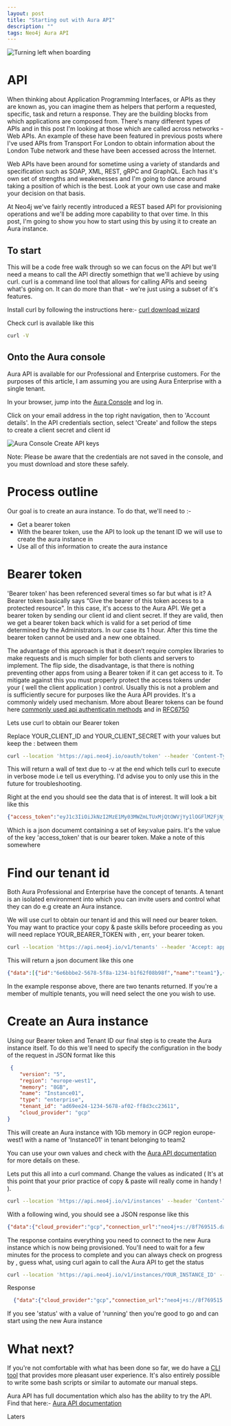 ```yaml
---
layout: post
title: "Starting out with Aura API"
description: ""
tags: Neo4j Aura API
---
```


![Turning left when boarding](/img/plane_window.png)

# API 
When thinking about Application Programming Interfaces, or APIs as they are known as, you can imagine them as helpers that perform a requested, specific,  task and return a response.  They are the building blocks from which applications are composed from.  There's many different types of APIs and in this post I'm looking at those which are called across networks - Web APIs.  An example of these have been featured in previous posts where I've used APIs from Transport For London to obtain information about the London Tube network and these have been accessed across the Internet.

Web APIs have been around for sometime using a variety of standards and specification such as SOAP, XML, REST, gRPC and GraphQL.  Each has it's own set of strengths and weakenesses and I'm going to dance around taking a position of which is the best.  Look at your own use case and make your decision on that basis. 

At Neo4j we've fairly recently introduced a REST based API for provisioning operations and we'll be adding more capability to that over time. In this post, I'm going to show you how to start using this by using it to create an Aura instance. 



## To start
This will be a code free walk through so we can focus on the API but we'll need a means to call the API directly somethign that we'll achieve by using curl.  curl is a command line tool that allows for calling APIs and seeing what's going on.  It can do more than that - we're just using a subset of it's features.

Install curl by following the instructions here:- [curl download wizard](https://curl.se/dlwiz/)


Check curl is available like this

```Bash
curl -V
```


## Onto the Aura console
Aura API is available for our Professional and Enterprise customers.  For the purposes of this article, I am assuming you are using Aura Enterprise with a single tenant.

In your browser, jump into the [Aura Console](https://console.neo4j.io/) and log in.

Click on your email address in the top right navigation, then to 'Account details'. In the API credentials section, select 'Create' and follow the steps to create a client secret and client id


![Aura Console Create API keys](/img/aura/AuraCreateAPI.png)

Note: Please be aware that the credentials are not saved in the console, and you must download and store these safely.


# Process outline
Our goal is to create an aura instance.  To do that, we'll need to :-


- Get a bearer token
- With the bearer token, use the API to look up the tenant ID we will use to create the aura instance in
- Use all of this information to create the aura instance



# Bearer token
'Bearer token' has been referenced several times so far but what is it?  A Bearer token basically says “Give the bearer of this token access to a protected resource".  In this case, it's access to the Aura API. We get a bearer token by sending our client id and client secret.  If they are valid, then we get a bearer token back which is valid for a set period of time determined by the Administrators.  In our case its 1 hour.  After this time the bearer token cannot be used and a new one obtained.  

 The advantage of this approach is that it doesn’t require complex libraries to make requests and is much simpler for both clients and servers to implement. The flip side, the disadvantage, is that there is nothing preventing other apps from using a Bearer token if it can get access to it.  To mitigate against this you must properly protect the access tokens under your ( well the client application ) control.  Usually this is not a problem and is sufficiently secure for purposes like the Aura API provides.   It's a commonly widely used mechanism.  More about Bearer tokens can be found here [commonly used api authenticatin methods](https://blog.restcase.com/4-most-used-rest-api-authentication-methods/) and in [RFC6750](https://datatracker.ietf.org/doc/html/rfc6750)



Lets use curl to obtain our Bearer token

Replace YOUR_CLIENT_ID and YOUR_CLIENT_SECRET with your values but keep the : between them


```Bash
curl --location 'https://api.neo4j.io/oauth/token' --header 'Content-Type: application/x-www-form-urlencoded' --data-urlencode 'grant_type=client_credentials' -u 'YOUR_CLIENT_ID:YOUR_CLIENT_SECRET' -v
```

This will return a wall of text due to -v at the end which tells curl to execute in verbose mode i.e tell us everything.  I'd advise you to only use this in the future for troubleshooting. 

Right at the end you should see the data that is of interest.  It will look a bit like this

```JSON
{"access_token":"eyJ1c3IiOiJkNzI2MzE1My03MWZmLTUxMjQtOWVjYy1lOGFlM2FjNjNjZWUiLCJpc3MiOiJodHRwczovL2F1cmEtYXBpLmV1LmF1dGgwLmNvbS8iLCJzdWIiOiJFSDdsRTgwbEhWQVVkbDVHUUpEY0M1VDdxZ3BNTnpqVkBjbGllbnRzIiwiYXVkIjoiaHR0cHM6Ly9jb25zb2xlLm5lbzRqLmlvIiwiaWF0IjoxNzAyOTgzODQzLCJleHAiOjE3MDI5ODc0NDMsImF6cCI6IkVIN2xFODBsSFZBVWRsNUdRSkRjQzVUN3FncE1OempWIiwiZ3R5IjoiY2xpZW50LWNyZWRlbnRpYWxzIn0eyJhbGciOiJSUzI1NiIsInR5cCI6IkpXVCIsImtpZCI6ImFKbWhtUTlYeExsQmFLdHNuZnJIcCJ9..jkpatG4SCRnxwTPzfEcSJk3Yyd0u_NMH8epNqmSBMUlp_JvvqbKpNdkPIE6vx5hLRgVCVKovxl4KY9yzEkr7R5s4YU3s2K25eNB1q1y3yQ_-9N0e6eOhmjIrsWHMd_rl2NuGIHo6pHihumuJlEg-U2ELkWyu8Iz3zQxjycVnPHzlbu7sbtwVJdU7UzgO12jgDLA1T4mUqvxdAAdnoXO57SwczYoYKY2YL61CMTn-xdQ6MFS8A3vwpGQbRirwVVxvEmoIPCLlQwHeEC4_modJ4cifmjt6ChJb1sxsRpFvdNHm0vNcLjy-96e88D50AMgjvS4VQCmVKA7kUgt7t5IpKg","expires_in":3600,"token_type":"Bearer"}
```

Which is a json documemt containing a set of key:value pairs.  It's the value of the key 'access_token' that is our bearer token. Make a note of this somewhere



# Find our tenant id
Both Aura Professional and Enterprise have the concept of tenants. A tenant is an isolated environment into which you can invite users and control what they can do e.g create an Aura instance.   

We will use curl to obtain our tenant id and this will need our bearer token.  You may want to practice your copy & paste skills before proceeding as you will need replace YOUR_BEARER_TOKEN with , err, your bearer token. 

```Bash
curl --location 'https://api.neo4j.io/v1/tenants' --header 'Accept: application/json' --header 'Authorization: Bearer YOUR_BEARER_TOKEN'
```

This will return a json document like this one

```JSON
{"data":[{"id":"6e6bbbe2-5678-5f8a-1234-b1f62f08b98f","name":"team1"},{"id":"ad69ee24-1234-5678-af02-ff8d3cc23611","name":"team2"}]}
```

In the example response above, there are two tenants returned.  If you're a member of multiple tenants, you will need select the one you wish to use.   


# Create an Aura instance
Using our Bearer token and Tenant ID our final step is to create the Aura instance itself.  To do this we'll need to specify the configuration in the body of the request in JSON format like this

```JSON
 {
    "version": "5",
    "region": "europe-west1",
    "memory": "8GB",
    "name": "Instance01",
    "type": "enterprise",
    "tenant_id": "ad69ee24-1234-5678-af02-ff8d3cc23611",
    "cloud_provider": "gcp"
}
```

This will create an Aura instance with 1Gb memory in GCP region europe-west1 with a name of 'Instance01' in tenant belonging to team2

You can use your own values and check with the [Aura API documentation](https://neo4j.com/docs/aura/platform/api/specification/) for more details on these.  


Lets put this all into a curl command.  Change the values as indicated ( It's at this point that your prior practice of copy & paste will really come in handy !  ). 


```Bash
curl --location 'https://api.neo4j.io/v1/instances' --header 'Content-Type: application/json' --header 'Accept: application/json' --header 'Authorization: Bearer YOUR_BEARER_TOKEN' --data ' { "version": "5", "region": "europe-west1", "memory": "8GB", "name": "instance01", "type": "enterprise-db", "tenant_id": "YOUR_TENANT_ID", "cloud_provider": "gcp" }'
```


With a following wind, you should see a JSON response like this

```JSON
{"data":{"cloud_provider":"gcp","connection_url":"neo4j+s://8f769515.databases.neo4j.io","id":"8f769515","name":"JG-Instance666","password":"I5NcTDap_4BOJcBds6U5y36uCG_j1RYu_hCohHrz-0","region":"europe-west1","tenant_id":"ad69ee24-1234-5678-af02-ff8d3cc23611","type":"enterprise-db","username":"neo4j"}}
```

The response contains everything you need to connect to the new Aura instance which is now being provisioned. You'll need to wait for a few minutes for the process to complete and you can always check on progress by , guess what, using curl again to call the Aura API to get the status

```Bash
curl --location 'https://api.neo4j.io/v1/instances/YOUR_INSTANCE_ID' --header 'Accept: application/json' --header 'Authorization: Bearer YOUR_BEARER_TOKEN'

```

Response
```JSON
  {"data":{"cloud_provider":"gcp","connection_url":"neo4j+s://8f769515.databases.neo4j.io","id":"8f769515","memory":"8GB","name":"JG-Instance666","region":"europe-west1","status":"running","storage":"16GB","tenant_id":"ad69ee24-1234-5678-af02-ff8d3cc23611","type":"enterprise-db"}}
```

If you see 'status' with a value of 'running' then you're good to go and can start using the new Aura instance


# What next?
If you're not comfortable with what has been done so far, we do have a [CLI tool](https://neo4j.com/labs/aura-cli/ )  that provides more pleasant user experience.   It's also entirely possible to write some bash scripts or similar to automate our manual steps. 

Aura API has full documentation which also has the ability to try the API. Find that here:- [Aura API documentation](https://neo4j.com/docs/aura/platform/api/specification/) 


Laters